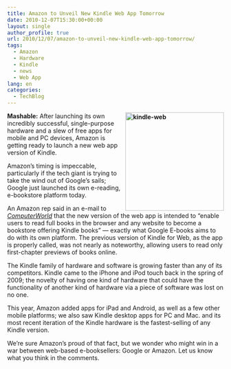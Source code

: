 ```yaml
---
title: Amazon to Unveil New Kindle Web App Tomorrow
date: 2010-12-07T15:30:00+00:00
layout: single
author_profile: true
url: 2010/12/07/amazon-to-unveil-new-kindle-web-app-tomorrow/
tags:
  - Amazon
  - Hardware
  - Kindle
  - news
  - Web App
lang: en
categories: 
  - TechBlog
---
```

**[<img title="kindle-web" border="0" alt="kindle-web" align="right" src="http://lh6.ggpht.com/_vaUVXcmC3OI/TP5MKfqK0gI/AAAAAAAADbE/ZMWXiSkkkIs/kindle-web_thumb%5B1%5D.jpg?imgmax=800" width="229" height="229" />](http://lh4.ggpht.com/_vaUVXcmC3OI/TP5MIIyBnQI/AAAAAAAADbA/-SrgzuY5tNo/s1600-h/kindle-web%5B3%5D.jpg)Mashable:** After launching its own incredibly successful, single-purpose hardware and a slew of free apps for mobile and PC devices, Amazon is getting ready to launch a new web app version of Kindle. 

Amazon’s timing is impeccable, particularly if the tech giant is trying to take the wind out of Google’s sails; Google just launched its own e-reading, e-bookstore platform today.

An Amazon rep said in an e-mail to _[ComputerWorld](http://www.computerworld.com/s/article/9199998/Amazon_to_demo_Kindle_for_the_Web_on_Tuesday)_ that the new version of the web app is intended to “enable users to read full books in the browser and any website to become a bookstore offering Kindle books” — exactly what Google E-books aims to do with its own platform. The previous version of Kindle for Web, as the app is properly called, was not nearly as noteworthy, allowing users to read only first-chapter previews of books online.

The Kindle family of hardware and software is growing faster than any of its competitors. Kindle came to the iPhone and iPod touch back in the spring of 2009; the novelty of having one kind of hardware that could have the functionality of another kind of hardware via a piece of software was lost on no one.

This year, Amazon added apps for iPad and Android, as well as a few other mobile platforms; we also saw Kindle desktop apps for PC and Mac. and its most recent iteration of the Kindle hardware is the fastest-selling of any Kindle version.

We’re sure Amazon’s proud of that fact, but we wonder who might win in a war between web-based e-booksellers: Google or Amazon. Let us know what you think in the comments.